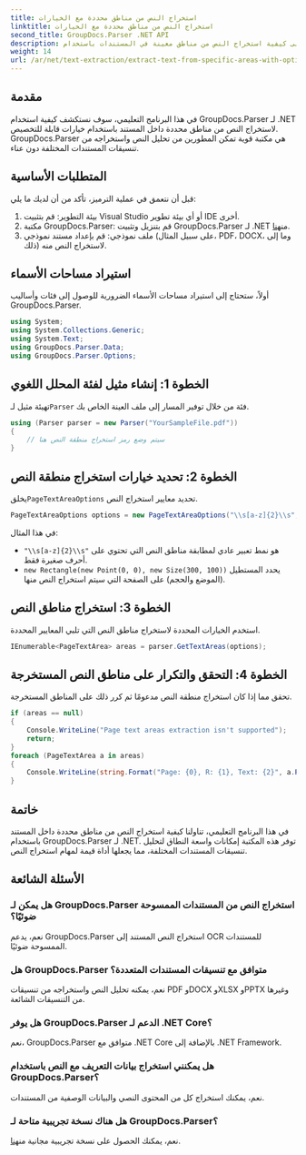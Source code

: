 ```yaml
---
title: استخراج النص من مناطق محددة مع الخيارات
linktitle: استخراج النص من مناطق محددة مع الخيارات
second_title: GroupDocs.Parser .NET API
description: تعرف على كيفية استخراج النص من مناطق معينة في المستندات باستخدام GroupDocs.Parser لـ .NET. استكشف خيارات استخراج النص المتقدمة باستخدام هذا البرنامج التعليمي.
weight: 14
url: /ar/net/text-extraction/extract-text-from-specific-areas-with-options/
---
```

## مقدمة
في هذا البرنامج التعليمي، سوف نستكشف كيفية استخدام GroupDocs.Parser لـ .NET لاستخراج النص من مناطق محددة داخل المستند باستخدام خيارات قابلة للتخصيص. GroupDocs.Parser هي مكتبة قوية تمكن المطورين من تحليل النص واستخراجه من تنسيقات المستندات المختلفة دون عناء.
## المتطلبات الأساسية
قبل أن نتعمق في عملية الترميز، تأكد من أن لديك ما يلي:
1. بيئة التطوير: قم بتثبيت Visual Studio أو أي بيئة تطوير IDE أخرى.
2.  مكتبة GroupDocs.Parser: قم بتنزيل وتثبيت GroupDocs.Parser لـ .NET من[هنا](https://releases.groupdocs.com/parser/net/).
3. ملف نموذجي: قم بإعداد مستند نموذجي (على سبيل المثال، PDF، DOCX، وما إلى ذلك) لاستخراج النص منه.

## استيراد مساحات الأسماء
أولاً، ستحتاج إلى استيراد مساحات الأسماء الضرورية للوصول إلى فئات وأساليب GroupDocs.Parser.
```csharp
using System;
using System.Collections.Generic;
using System.Text;
using GroupDocs.Parser.Data;
using GroupDocs.Parser.Options;
```
## الخطوة 1: إنشاء مثيل لفئة المحلل اللغوي
 تهيئة مثيل لـ`Parser` فئة من خلال توفير المسار إلى ملف العينة الخاص بك.
```csharp
using (Parser parser = new Parser("YourSampleFile.pdf"))
{
    // سيتم وضع رمز استخراج منطقة النص هنا
}
```
## الخطوة 2: تحديد خيارات استخراج منطقة النص
 يخلق`PageTextAreaOptions` تحديد معايير استخراج النص.
```csharp
PageTextAreaOptions options = new PageTextAreaOptions("\\s[a-z]{2}\\s", new Rectangle(new Point(0, 0), new Size(300, 100)));
```
في هذا المثال:
- `"\\s[a-z]{2}\\s"` هو نمط تعبير عادي لمطابقة مناطق النص التي تحتوي على أحرف صغيرة فقط.
- `new Rectangle(new Point(0, 0), new Size(300, 100))` يحدد المستطيل (الموضع والحجم) على الصفحة التي سيتم استخراج النص منها.
## الخطوة 3: استخراج مناطق النص
استخدم الخيارات المحددة لاستخراج مناطق النص التي تلبي المعايير المحددة.
```csharp
IEnumerable<PageTextArea> areas = parser.GetTextAreas(options);
```
## الخطوة 4: التحقق والتكرار على مناطق النص المستخرجة
تحقق مما إذا كان استخراج منطقة النص مدعومًا ثم كرر ذلك على المناطق المستخرجة.
```csharp
if (areas == null)
{
    Console.WriteLine("Page text areas extraction isn't supported");
    return;
}
foreach (PageTextArea a in areas)
{
    Console.WriteLine(string.Format("Page: {0}, R: {1}, Text: {2}", a.Page.Index, a.Rectangle, a.Text));
}
```

## خاتمة
في هذا البرنامج التعليمي، تناولنا كيفية استخراج النص من مناطق محددة داخل المستند باستخدام GroupDocs.Parser لـ .NET. توفر هذه المكتبة إمكانات واسعة النطاق لتحليل تنسيقات المستندات المختلفة، مما يجعلها أداة قيمة لمهام استخراج النص.

## الأسئلة الشائعة
### هل يمكن لـ GroupDocs.Parser استخراج النص من المستندات الممسوحة ضوئيًا؟
نعم، يدعم GroupDocs.Parser استخراج النص المستند إلى OCR للمستندات الممسوحة ضوئيًا.
### هل GroupDocs.Parser متوافق مع تنسيقات المستندات المتعددة؟
نعم، يمكنه تحليل النص واستخراجه من تنسيقات PDF وDOCX وXLSX وPPTX وغيرها من التنسيقات الشائعة.
### هل يوفر GroupDocs.Parser الدعم لـ .NET Core؟
نعم، GroupDocs.Parser متوافق مع .NET Core بالإضافة إلى .NET Framework.
### هل يمكنني استخراج بيانات التعريف مع النص باستخدام GroupDocs.Parser؟
نعم، يمكنك استخراج كل من المحتوى النصي والبيانات الوصفية من المستندات.
### هل هناك نسخة تجريبية متاحة لـ GroupDocs.Parser؟
 نعم، يمكنك الحصول على نسخة تجريبية مجانية من[هنا](https://releases.groupdocs.com/).